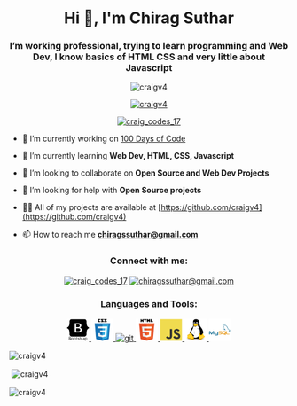 <!---
craigv4/craigv4 is a ✨ special ✨ repository because its `README.md` (this file) appears on your GitHub profile.
You can click the Preview link to take a look at your changes.
--->
<h1 align="center">Hi 👋, I'm Chirag Suthar</h1>
<h3 align="center">I’m working professional, trying to learn programming and Web Dev, I know basics of HTML CSS and very little about Javascript</h3>

<p align="center"> <img src="https://komarev.com/ghpvc/?username=craigv4&label=Profile%20views&color=0e75b6&style=flat" alt="craigv4" /> </p>

<p align="center"> <a href="https://github.com/ryo-ma/github-profile-trophy"><img src="https://github-profile-trophy.vercel.app/?username=craigv4" alt="craigv4" /></a> </p>

<p align="center"> <a href="https://twitter.com/craig_codes_17" target="blank"><img src="https://img.shields.io/twitter/follow/craig_codes_17?logo=twitter&style=for-the-badge" alt="craig_codes_17" /></a> </p>

- 🔭 I’m currently working on [100 Days of Code](https://github.com/craigv4/100DaysOfCode_webdev)

- 🌱 I’m currently learning **Web Dev, HTML, CSS, Javascript**

- 👯 I’m looking to collaborate on **Open Source and Web Dev Projects**

- 🤝 I’m looking for help with **Open Source projects**

- 👨‍💻 All of my projects are available at [https://github.com/craigv4](https://github.com/craigv4)

- 📫 How to reach me **chiragssuthar@gmail.com**

<h3 align="center">Connect with me:</h3>
<p align="center">
<a href="https://twitter.com/craig_codes_17" target="blank"><img align="center" src="https://raw.githubusercontent.com/rahuldkjain/github-profile-readme-generator/master/src/images/icons/Social/twitter.svg" alt="craig_codes_17" height="30" width="40" /></a>
<a href="https://linkedin.com/in/chiragssuthar@gmail.com" target="blank"><img align="center" src="https://raw.githubusercontent.com/rahuldkjain/github-profile-readme-generator/master/src/images/icons/Social/linked-in-alt.svg" alt="chiragssuthar@gmail.com" height="30" width="40" /></a>
</p>

<h3 align="center">Languages and Tools:</h3>
<p align="center"> <a href="https://getbootstrap.com" target="_blank" rel="noreferrer"> <img src="https://raw.githubusercontent.com/devicons/devicon/master/icons/bootstrap/bootstrap-plain-wordmark.svg" alt="bootstrap" width="40" height="40"/> </a> <a href="https://www.w3schools.com/css/" target="_blank" rel="noreferrer"> <img src="https://raw.githubusercontent.com/devicons/devicon/master/icons/css3/css3-original-wordmark.svg" alt="css3" width="40" height="40"/> </a> <a href="https://git-scm.com/" target="_blank" rel="noreferrer"> <img src="https://www.vectorlogo.zone/logos/git-scm/git-scm-icon.svg" alt="git" width="40" height="40"/> </a> <a href="https://www.w3.org/html/" target="_blank" rel="noreferrer"> <img src="https://raw.githubusercontent.com/devicons/devicon/master/icons/html5/html5-original-wordmark.svg" alt="html5" width="40" height="40"/> </a> <a href="https://developer.mozilla.org/en-US/docs/Web/JavaScript" target="_blank" rel="noreferrer"> <img src="https://raw.githubusercontent.com/devicons/devicon/master/icons/javascript/javascript-original.svg" alt="javascript" width="40" height="40"/> </a> <a href="https://www.linux.org/" target="_blank" rel="noreferrer"> <img src="https://raw.githubusercontent.com/devicons/devicon/master/icons/linux/linux-original.svg" alt="linux" width="40" height="40"/> </a> <a href="https://www.mysql.com/" target="_blank" rel="noreferrer"> <img src="https://raw.githubusercontent.com/devicons/devicon/master/icons/mysql/mysql-original-wordmark.svg" alt="mysql" width="40" height="40"/> </a> </p>

<p><img align="center" src="https://github-readme-stats.vercel.app/api/top-langs?username=craigv4&show_icons=true&locale=en&layout=compact" alt="craigv4" /></p>

<p>&nbsp;<img align="center" src="https://github-readme-stats.vercel.app/api?username=craigv4&show_icons=true&locale=en" alt="craigv4" /></p>

<p><img align="center" src="https://github-readme-streak-stats.herokuapp.com/?user=craigv4&" alt="craigv4" /></p>


